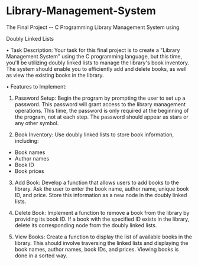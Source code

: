 # Library-Management-System
The Final Project -- C Programming
Library Management System using

Doubly Linked Lists

• Task Description:
Your task for this final project is to create a "Library Management System"
using the C programming language, but this time, you'll be utilizing doubly
linked lists to manage the library's book inventory. The system should enable
you to efficiently add and delete books, as well as view the existing books in
the library.

• Features to Implement:
1. Password Setup: Begin the program by prompting the user to set up a
password. This password will grant access to the library management
operations.
This time, the password is only required at the beginning of the program,
not at each step.
The password should appear as stars or any other symbol.

2. Book Inventory: Use doubly linked lists to store book information,
including:
- Book names
- Author names
- Book ID
- Book prices

3. Add Book: Develop a function that allows users to add books to the
library. Ask the user to enter the book name, author name, unique
book ID, and price. Store this information as a new node in the doubly
linked lists.

4. Delete Book: Implement a function to remove a book from the library
by providing its book ID. If a book with the specified ID exists in the
library, delete its corresponding node from the doubly linked lists.

5. View Books: Create a function to display the list of available books in
the library. This should involve traversing the linked lists and displaying
the book names, author names, book IDs, and prices.
Viewing books is done in a sorted way.
